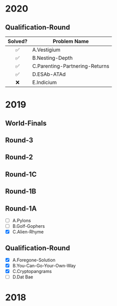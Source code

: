 # 2020

## Qualification-Round

Solved? | Problem Name
:-----: | ------------
:white_check_mark:| A.Vestigium
:white_check_mark:| B.Nesting-Depth
:white_check_mark:| C.Parenting-Partnering-Returns
:white_check_mark:| D.ESAb-ATAd
:x:| E.Indicium


# 2019

## World-Finals

## Round-3

## Round-2

## Round-1C

## Round-1B

## Round-1A

- [ ] A.Pylons
- [ ] B.Golf-Gophers
- [x] C.Alien-Rhyme

## Qualification-Round

- [x] A.Foregone-Solution
- [x] B.You-Can-Go-Your-Own-Way
- [x] C.Cryptopangrams
- [ ] D.Dat Bae

# 2018
